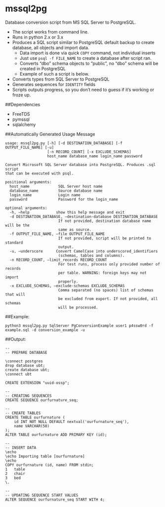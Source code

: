 # mssql2pg
Database conversion script from MS SQL Server to PostgreSQL.
 * The script works from command line.
 * Runs in python 2.x or 3.x
 * Produces a SQL script similar to PostgreSQL default backup to create database, all objects and import data. 
	 * Data import is done via quick ```COPY``` command, not individual inserts
	 * Just use ```psql -f FILE_NAME``` to create a database after script ran.
	 * Converts “dbo” schema objects to “public”, no “dbo” schema will be created in PostgreSQL
	 * Example of such a script is below.
 * Converts types from SQL Server to PostgreSQL
 * Generates sequences for ```IDENTITY``` fields
 * Scripts outputs progress, so you don’t need to guess if it’s working or froze up.

##Dependencies
 * FreeTDS
 * pymssql
 * sqlalchemy

##Automatically Generated Usage Message
```
usage: mssql2pg.py [-h] [-d DESTINATION_DATABASE] [-f OUTPUT_FILE_NAME] [-u]
                   [-n RECORD_COUNT] [-x EXCLUDE_SCHEMAS]
                   host_name database_name login_name password

Convert Microsoft SQL Server database into PostgreSQL. Produces .sql script
that can be executed with psql.

positional arguments:
  host_name             SQL Server host name
  database_name         Source database name
  login_name            Login name
  password              Password for the login_name

optional arguments:
  -h, —help            show this help message and exit
  -d DESTINATION_DATABASE, —destination-database DESTINATION_DATABASE
                        If not provided, destination database name will be the
                        same as source.
  -f OUTPUT_FILE_NAME, —file OUTPUT_FILE_NAME
                        If not provided, script will be printed to standard
                        output.
  -u, —underscore      Convert CamelCase into underscored_identifiers
                        (schemas, tables and columns).
  -n RECORD_COUNT, —limit_records RECORD_COUNT
                        For test runs, process only provided number of records
                        per table. WARNING: foreign keys may not import
                        properly.
  -x EXCLUDE_SCHEMAS, —exclude-schemas EXCLUDE_SCHEMAS
                        Comma separated (no spaces) list of schemas that will
                        be excluded from export. If not provided, all schemas
                        will be processed.
```

##Example:
```
python3 mssql2pg.py SqlServer PgConversionExample user1 p4ssw0rd -f example.sql -d conversion_example -u
```

##Output:
```
--
-- PREPARE DATABASE

\connect postgres
drop database ubt;
create database ubt;
\connect ubt

CREATE EXTENSION "uuid-ossp";
        
--
-- CREATING SEQUENCES
CREATE SEQUENCE ourfurnature_seq;

--
-- CREATE TABLES
CREATE TABLE ourfurnature (
    id INT NOT NULL DEFAULT nextval('ourfurnature_seq'),
    name VARCHAR(50)
);
ALTER TABLE ourfurnature ADD PRIMARY KEY (id);

--
-- INSERT DATA
\echo
\echo Importing table [ourfurnature]
\echo
COPY ourfurnature (id, name) FROM stdin;
1	table
2	chair
3	bed
\.

--
-- UPDATING SEQUENCE START VALUES
ALTER SEQUENCE ourfurnature_seq START WITH 4;
```